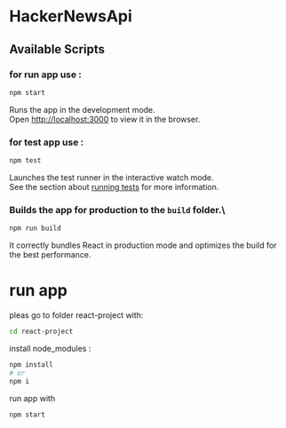 # HackerNewsApi



## Available Scripts


### for run app use :

```bash
npm start
```
Runs the app in the development mode.\
Open [http://localhost:3000](http://localhost:3000) to view it in the browser.


### for test app use :
```bash
npm test
```
Launches the test runner in the interactive watch mode.\
See the section about [running tests](https://facebook.github.io/create-react-app/docs/running-tests) for more information.

### Builds the app for production to the `build` folder.\
```bash
npm run build
```
It correctly bundles React in production mode and optimizes the build for the best performance.

# run app
pleas go to folder react-project with:
```bash
cd react-project
```

install node_modules :
```bash
npm install
# or
npm i
```

run app with 
```bash
npm start
```